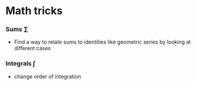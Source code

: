 # Math tricks

### Sums $\sum$

- Find a way to relate sums to identities like geometric series by looking at different cases


### Integrals $\int$

- change order of integration
